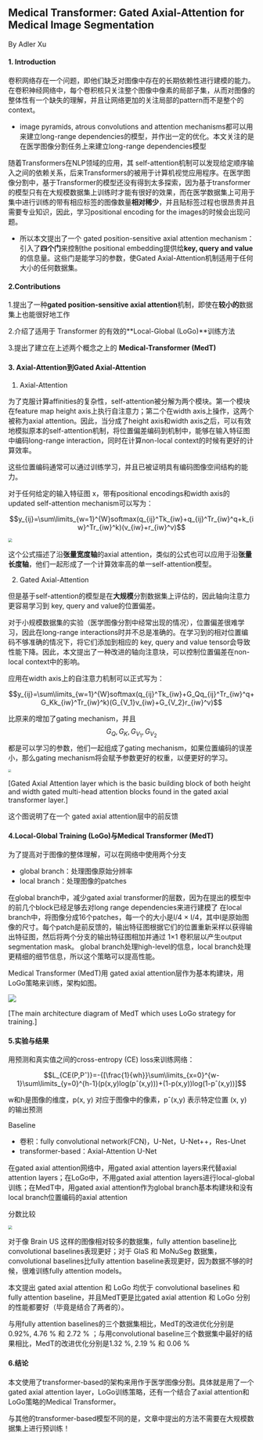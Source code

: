 ## Medical Transformer: Gated Axial-Attention for Medical Image Segmentation

By Adler Xu



#### 1. Introduction

卷积网络存在一个问题，即他们缺乏对图像中存在的长期依赖性进行建模的能力。在卷积神经网络中，每个卷积核只关注整个图像中像素的局部子集，从而对图像的整体性有一个缺失的理解，并且让网络更加的关注局部的pattern而不是整个的context。

- image pyramids, atrous convolutions and attention mechanisms都可以用来建立long-range dependencies的模型，并作出一定的优化。本文关注的是在医学图像分割任务上来建立long-range dependencies模型

随着Transformers在NLP领域的应用，其 self-attention机制可以发现给定顺序输入之间的依赖关系，后来Transformers的被用于计算机视觉应用程序。在医学图像分割中，基于Transformer的模型还没有得到太多探索，因为基于transformer的模型只有在大规模数据集上训练时才能有很好的效果，而在医学数据集上可用于集中进行训练的带有相应标签的图像数量**相对稀少**，并且贴标签过程也很昂贵并且需要专业知识，因此，学习positional encoding for the images的时候会出现问题。

- 所以本文提出了一个 gated position-sensitive axial attention mechanism：引入了**四个门**来控制the positional embedding提供给**key, query and value**的信息量。这些门是能学习的参数，使Gated Axial-Attention机制适用于任何大小的任何数据集。



#### 2.Contributions

1.提出了一种**gated position-sensitive axial attention**机制，即使在**较小的**数据集上也能很好地工作

2.介绍了适用于 Transformer 的有效的**Local-Global (LoGo)**训练方法

3.提出了建立在上述两个概念之上的 **Medical-Transformer (MedT)**



#### 3. Axial-Attention到Gated Axial-Attention

1. Axial-Attention

为了克服计算affinities的复杂性，self-attention被分解为两个模块。第一个模块在feature map height axis上执行自注意力；第二个在width axis上操作，这两个被称为axial attention。因此，当分成了height axis和width axis之后，可以有效地模拟原本的self-attention机制，将位置偏差编码到机制中，能够在输入特征图中编码long-range interaction，同时在计算non-local context的时候有更好的计算效率。

这些位置编码通常可以通过训练学习，并且已被证明具有编码图像空间结构的能力。

对于任何给定的输入特征图 x，带有positional encodings和width axis的updated self-attention mechanism可以写为：

 $$y_{ij}=\sum\limits_{w=1}^{W}softmax(q_{ij}^Tk_{iw}+q_{ij}^Tr_{iw}^q+k_{iw}^Tr_{iw}^k)(v_{iw}+r_{iw}^v)$$

<img src="./3.png" style="zoom:50%;" />

这个公式描述了沿**张量宽度轴**的axial attention，类似的公式也可以应用于沿**张量长度轴**，他们一起形成了一个计算效率高的单一self-attention模型。



2. Gated Axial-Attention

但是基于self-attention的模型是在**大规模**分割数据集上评估的，因此轴向注意力更容易学习到 key, query and value的位置偏差。

对于小规模数据集的实验（医学图像分割中经常出现的情况），位置偏差很难学习，因此在long-range interactions时并不总是准确的。在学习到的相对位置编码不够准确的情况下，将它们添加到相应的 key, query and value tensor会导致性能下降。因此，本文提出了一种改进的轴向注意块，可以控制位置偏差在non-local context中的影响。

应用在width axis上的自注意力机制可以正式写为：

 $$y_{ij}=\sum\limits_{w=1}^{W}softmax(q_{ij}^Tk_{iw}+G_Qq_{ij}^Tr_{iw}^q+G_Kk_{iw}^Tr_{iw}^k)(G_{V_1}v_{iw}+G_{V_2}r_{iw}^v)$$

比原来的增加了gating mechanism，并且$$G_Q,G_K,G_{V_1},G_{V_2}$$都是可以学习的参数，他们一起组成了gating mechanism，如果位置编码的误差小，那么gating mechanism将会赋予参数更好的权重，以便更好的学习。

<img src="./1.png" style="zoom:40%;" />

[Gated Axial Attention layer which is the basic building block of both height and width gated multi-head attention blocks found in the gated axial transformer layer.]

这个图说明了在一个 gated axial attention层中的前反馈



#### 4.Local-Global Training (LoGo)与Medical Transformer (MedT)

为了提高对于图像的整体理解，可以在网络中使用两个分支

- global branch：处理图像原始分辨率
- local branch：处理图像的patches

在global branch中，减少gated axial transformer的层数，因为在提出的模型中的前几个block已经足够去对long range dependencies来进行建模了
在local branch中，将图像分成16个patches，每一个的大小是I/4 × I/4，其中I是原始图像的尺寸。每个patch是前反馈的，输出特征图根据它们的位置重新采样以获得输出特征图，然后将两个分支的输出特征图相加并通过 1×1 卷积层以产生output segmentation mask。
global branch处理high-level的信息，local branch处理更精细的细节信息，所以这个策略可以提高性能。

Medical Transformer (MedT)用 gated axial attention层作为基本构建块，用LoGo策略来训练，架构如图。

![](./2.png)

[The main architecture diagram of MedT which uses LoGo strategy for training.]



#### 5.实验与结果

用预测和真实值之间的cross-entropy (CE) loss来训练网络：

$$L_{CE(P,Pˆ)}=-{[\frac{1}{wh}}\sum\limits_{x=0}^{w-1}\sum\limits_{y=0}^{h-1}(p(x,y)log(pˆ(x,y)))+(1-p(x,y))log(1-pˆ(x,y))]$$

w和h是图像的维度，p(x, y) 对应于图像中的像素，pˆ(x,y) 表示特定位置 (x, y) 的输出预测

Baseline

- 卷积：fully convolutional network(FCN)，U-Net，U-Net++，Res-Unet
- transformer-based：Axial-Attention U-Net

在gated axial attention网络中，用gated axial attention layers来代替axial attention layers；在LoGo中，不用gated axial attention layers进行local-global训练；在MedT中，用gated axial attention作为global branch基本构建块和没有local branch位置编码的axial attention



分数比较

<img src="./4.png" style="zoom:50%;" />

对于像 Brain US 这样的图像相对较多的数据集，fully attention baseline比convolutional baselines表现更好；对于 GlaS 和 MoNuSeg 数据集，convolutional baselines比fully attention baseline表现更好，因为数据不够的时候，很难训练fully attention models。

本文提出 gated axial attention 和 LoGo 均优于 convolutional baselines 和 fully attention baseline，并且MedT更是比gated axial attention 和 LoGo 分别的性能都要好（毕竟是结合了两者的）。

与用fully attention baselines的三个数据集相比，MedT的改进优化分别是0.92%, 4.76 % 和 2.72 % ；与用convolutional baseline三个数据集中最好的结果相比，MedT的改进优化分别是1.32 %, 2.19 % 和 0.06 %

#### 6.结论

本文使用了transformer-based的架构来用作于医学图像分割。具体就是用了一个gated axial attention layer，LoGo训练策略，还有一个结合了axial attention和LoGo策略的Medical Transformer。

与其他的transformer-based模型不同的是，文章中提出的方法不需要在大规模数据集上进行预训练！